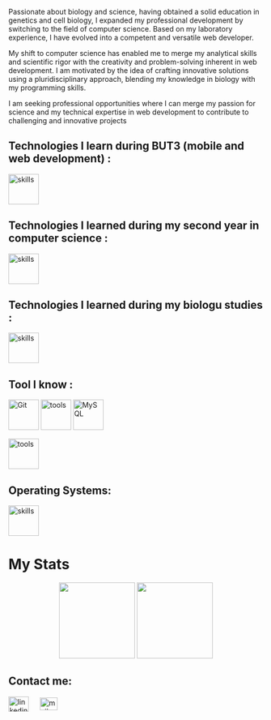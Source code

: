
Passionate about biology and science, having obtained a solid education in genetics and cell biology, I expanded my professional development by switching to the field of computer science. Based on my laboratory experience, I have evolved into a competent and versatile web developer.

My shift to computer science has enabled me to merge my analytical skills and scientific rigor with the creativity and problem-solving inherent in web development. I am motivated by the idea of crafting innovative solutions using a pluridisciplinary approach, blending my knowledge in biology with my programming skills.

I am seeking professional opportunities where I can merge my passion for science and my technical expertise in web development to contribute to challenging and innovative projects

 ## Technologies I learn during BUT3 (mobile and web development) :
 
<p align="left">
  <img src="https://skillicons.dev/icons?i=js,ts,html,css,sass,bootstrap,tailwind,vue,php,flutter,dart" alt="skills" height="60"/>
</p>

 ## Technologies I learned during my second year in computer science :

 <p align="left">
  <img src="https://skillicons.dev/icons?i=java,c,nodejs,express" alt="skills" height="60"/>
</p>

 ## Technologies I learned during my biologu studies :
 
<p align="left">
  <img src="https://skillicons.dev/icons?i=py,r,latex" alt="skills" height="60"/>
</p>

 ## Tool I know : 

<p align="left">
  <img src="https://www.vectorlogo.zone/logos/git-scm/git-scm-icon.svg" alt="Git" id="tech-but3" width="60" height="60" title="JavaScript/>
  <img src="https://skillicons.dev/icons?i=github,gitlab,bash" alt="tools" height="60"/>
  <img src="https://skillicons.dev/icons?i=idea,phpstorm,vscode" alt="tools" height="60"/>
  <img src="https://devicons.railway.app/i/mysql.svg" alt="MySQL" width="60" height="60"/>
</p>
  <img src="https://skillicons.dev/icons?i=figma,ai,ps" alt="tools" height="60"/>

 ## Operating Systems:
<p align="left">
  <img src="https://skillicons.dev/icons?i=linux,apple" alt="skills" height="60"/>
</p>


 
 


 # My Stats
 
<p align= "center">
  <img height= "150" src="https://github-readme-stats.vercel.app/api?username=julieDespre&theme=radical&show_icons=true&include_all_commits=true" />
  <img height= "150" src="https://github-readme-stats.vercel.app/api/top-langs/?username=julieDespre&theme=radical&layout=compact" />
</p>

## Contact me:

<p align="left">
  <a href="https://www.linkedin.com/in/julie-waltispurger-a3956171/" target="blank"><img align="center"
      src="https://raw.githubusercontent.com/rahuldkjain/github-profile-readme-generator/master/src/images/icons/Social/linked-in-alt.svg"
      alt="linkedin" height="30" width="40" /></a>
   &emsp;
 <a href="mailto:despre.julie@gmail.com" target="blank"><img align="center"
      src="https://upload.wikimedia.org/wikipedia/commons/thumb/7/7e/Gmail_icon_%282020%29.svg/128px-Gmail_icon_%282020%29.svg.png?20221017173631"
      alt="mail" height="25" width="35" /></a>
